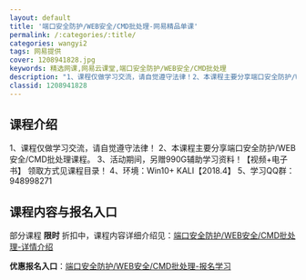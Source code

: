 ```yaml
---
layout: default
title: '端口安全防护/WEB安全/CMD批处理-网易精品单课'
permalink: /:categories/:title/
categories: wangyi2
tags: 网易提供
cover: 1208941828.jpg
keywords: 精选网课,网易云课堂,端口安全防护/WEB安全/CMD批处理
description: "1、课程仅做学习交流，请自觉遵守法律！2、本课程主要分享端口安全防护/WEB安全/CMD批处理课程。3、活动期间，另赠990G辅助学习资料！【视频+电子书】领取方式见课程目录！4、环境：Wi"
classid: 1208941828
---
```


## 课程介绍

1、课程仅做学习交流，请自觉遵守法律！
2、本课程主要分享端口安全防护/WEB安全/CMD批处理课程。
3、活动期间，另赠990G辅助学习资料！【视频+电子书】
      领取方式见课程目录！
4、环境：Win10+ KALI【2018.4】
5、学习QQ群：948998271

## 课程内容与报名入口

部分课程 **限时** 折扣中，课程内容详细介绍见：[端口安全防护/WEB安全/CMD批处理-详情介绍](https://study.163.com/course/introduction/1208941828.htm?share=1&shareId=1025206652&utm_campaign=share&utm_medium=iphoneShare&utm_source=&utm_u=1025206652)

**优惠报名入口**：[端口安全防护/WEB安全/CMD批处理-报名学习](https://study.163.com/course/introduction/1208941828.htm?share=1&shareId=1025206652&utm_campaign=share&utm_medium=iphoneShare&utm_source=&utm_u=1025206652)

